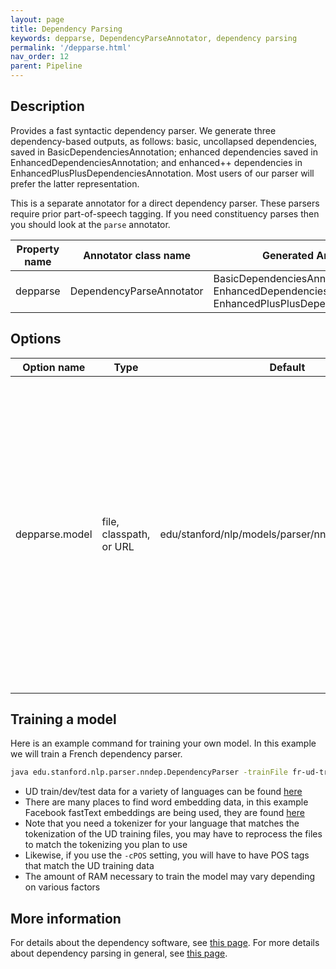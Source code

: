 ```yaml
---
layout: page
title: Dependency Parsing
keywords: depparse, DependencyParseAnnotator, dependency parsing
permalink: '/depparse.html'
nav_order: 12
parent: Pipeline
---
```


## Description

Provides a fast syntactic dependency parser. We generate three dependency-based outputs, as follows: basic, uncollapsed dependencies, saved in BasicDependenciesAnnotation; enhanced dependencies saved in EnhancedDependenciesAnnotation; and enhanced++ dependencies in EnhancedPlusPlusDependenciesAnnotation. Most users of our parser will prefer the latter representation.

This is a separate annotator for a direct dependency parser. These
parsers require prior part-of-speech tagging. If you need constituency
parses then you should look at the `parse` annotator.

| Property name | Annotator class name | Generated Annotation |
| --- | --- | --- |
| depparse | DependencyParseAnnotator | BasicDependenciesAnnotation, EnhancedDependenciesAnnotation, EnhancedPlusPlusDependenciesAnnotation |

## Options

| Option name | Type | Default | Description |
| --- | --- | --- | --- |
| depparse.model | file, classpath, or URL | edu/stanford/nlp/models/parser/nndep/english\_UD.gz | Dependency parsing model to use. There is no need to explicitly set this option, unless you want to use a different parsing model than the default. By default, this is set to the UD parsing model included in the stanford-corenlp-models JAR file. |


## Training a model

Here is an example command for training your own model.  In this example we will train a French dependency parser.

```bash
java edu.stanford.nlp.parser.nndep.DependencyParser -trainFile fr-ud-train.conllu -devFile fr-ud-dev.conllu -model new-french-UD-model.txt.gz -embedFile wiki.fr.vec -embeddingSize 300 -tlp edu.stanford.nlp.trees.international.french.FrenchTreebankLanguagePack -cPOS
```

* UD train/dev/test data for a variety of languages can be found [here](http://universaldependencies.org/)
* There are many places to find word embedding data, in this example Facebook fastText embeddings are being used, they are found [here](https://github.com/facebookresearch/fastText/blob/master/pretrained-vectors.md)
* Note that you need a tokenizer for your language that matches the tokenization of the UD training files, you may have to reprocess the files to match the tokenizing you plan to use
* Likewise, if you use the `-cPOS` setting, you will have to have POS tags that match the UD training data
* The amount of RAM necessary to train the model may vary depending on various factors

## More information 

For details about the dependency software, see [this page](http://nlp.stanford.edu/software/nndep.html). For more details about dependency parsing in general, see [this page](http://nlp.stanford.edu/software/stanford-dependencies.html).
